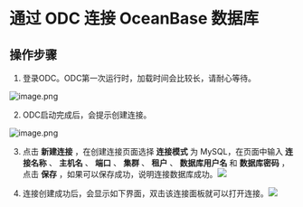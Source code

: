 通过 ODC 连接 OceanBase 数据库 
============================================



操作步骤 
-------------

1. 登录ODC。ODC第一次运行时，加载时间会比较长，请耐心等待。

   




![image.png](https://help-static-aliyun-doc.aliyuncs.com/assets/img/zh-CN/0475055061/p148887.png "image.png")

2. ODC启动完成后，会提示创建连接。

   




![image.png](https://help-static-aliyun-doc.aliyuncs.com/assets/img/zh-CN/0475055061/p148888.png "image.png")

3. 点击 **新建连接** ，在创建连接页面选择 **连接模式** 为 MySQL，在页面中输入 **连接名称** 、 **主机名** 、 **端口** 、 **集群** 、 **租户** 、 **数据库用户名** 和 **数据库密码** ，点击 **保存** ，如果可以保存成功，说明连接数据库成功。​![](https://cdn.nlark.com/yuque/0/2020/png/177325/1600747410838-342d8f75-a197-4caf-bc10-caa331cc427b.png)​​​​

   




<!-- -->

4. 连接创建成功后，会显示如下界面，双击该连接面板就可以打开连接。​![](https://cdn.nlark.com/yuque/0/2020/png/177325/1600747687738-dd322407-8f67-43bf-8e1a-ee6e839ab4fe.png)​

   




